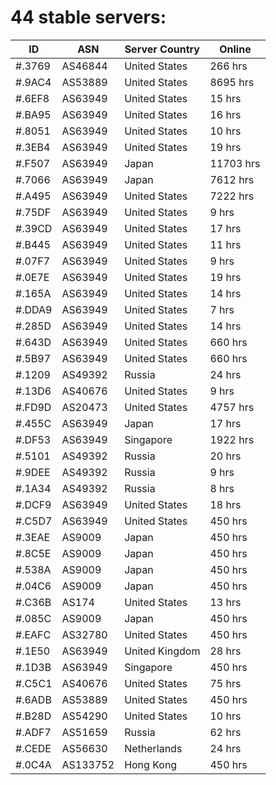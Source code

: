# 44 stable servers:

| ID | ASN | Server Country | Online |
| ------ | ------ | ------ | ------ |
| #.3769 | AS46844 | United States | 266 hrs |
| #.9AC4 | AS53889 | United States | 8695 hrs |
| #.6EF8 | AS63949 | United States | 15 hrs |
| #.BA95 | AS63949 | United States | 16 hrs |
| #.8051 | AS63949 | United States | 10 hrs |
| #.3EB4 | AS63949 | United States | 19 hrs |
| #.F507 | AS63949 | Japan | 11703 hrs |
| #.7066 | AS63949 | Japan | 7612 hrs |
| #.A495 | AS63949 | United States | 7222 hrs |
| #.75DF | AS63949 | United States | 9 hrs |
| #.39CD | AS63949 | United States | 17 hrs |
| #.B445 | AS63949 | United States | 11 hrs |
| #.07F7 | AS63949 | United States | 9 hrs |
| #.0E7E | AS63949 | United States | 19 hrs |
| #.165A | AS63949 | United States | 14 hrs |
| #.DDA9 | AS63949 | United States | 7 hrs |
| #.285D | AS63949 | United States | 14 hrs |
| #.643D | AS63949 | United States | 660 hrs |
| #.5B97 | AS63949 | United States | 660 hrs |
| #.1209 | AS49392 | Russia | 24 hrs |
| #.13D6 | AS40676 | United States | 9 hrs |
| #.FD9D | AS20473 | United States | 4757 hrs |
| #.455C | AS63949 | Japan | 17 hrs |
| #.DF53 | AS63949 | Singapore | 1922 hrs |
| #.5101 | AS49392 | Russia | 20 hrs |
| #.9DEE | AS49392 | Russia | 9 hrs |
| #.1A34 | AS49392 | Russia | 8 hrs |
| #.DCF9 | AS63949 | United States | 18 hrs |
| #.C5D7 | AS63949 | United States | 450 hrs |
| #.3EAE | AS9009 | Japan | 450 hrs |
| #.8C5E | AS9009 | Japan | 450 hrs |
| #.538A | AS9009 | Japan | 450 hrs |
| #.04C6 | AS9009 | Japan | 450 hrs |
| #.C36B | AS174 | United States | 13 hrs |
| #.085C | AS9009 | Japan | 450 hrs |
| #.EAFC | AS32780 | United States | 450 hrs |
| #.1E50 | AS63949 | United Kingdom | 28 hrs |
| #.1D3B | AS63949 | Singapore | 450 hrs |
| #.C5C1 | AS40676 | United States | 75 hrs |
| #.6ADB | AS53889 | United States | 450 hrs |
| #.B28D | AS54290 | United States | 10 hrs |
| #.ADF7 | AS51659 | Russia | 62 hrs |
| #.CEDE | AS56630 | Netherlands | 24 hrs |
| #.0C4A | AS133752 | Hong Kong | 450 hrs |

